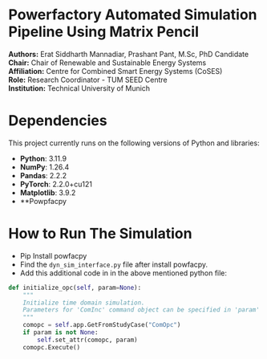 # Powerfactory Automated Simulation Pipeline Using Matrix Pencil

**Authors:** Erat Siddharth Mannadiar, Prashant Pant, M.Sc, PhD Candidate  
**Chair:** Chair of Renewable and Sustainable Energy Systems  
**Affiliation:** Centre for Combined Smart Energy Systems (CoSES)  
**Role:** Research Coordinator - TUM SEED Centre  
**Institution:** Technical University of Munich


# Dependencies

This project currently runs on the following versions of Python and libraries:

- **Python**: 3.11.9
- **NumPy**: 1.26.4
- **Pandas**: 2.2.2
- **PyTorch**: 2.2.0+cu121
- **Matplotlib**: 3.9.2
- **Powpfacpy

# How to Run The Simulation

- Pip Install powfacpy
- Find the `dyn_sim_interface.py` file after install powfacpy.
- Add this additional code in in the above mentioned python file:

```python
def initialize_opc(self, param=None):
    """
    Initialize time domain simulation.
    Parameters for 'ComInc' command object can be specified in 'param' dictionary.
    """
    comopc = self.app.GetFromStudyCase("ComOpc")
    if param is not None:
        self.set_attr(comopc, param)
    comopc.Execute()

```

    
